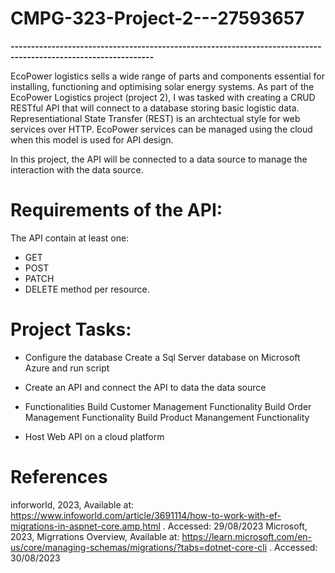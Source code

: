 # CMPG-323-Project-2---27593657

**---------------------------------------------------------------------------------------------------------------**

EcoPower logistics sells a wide range of parts and components essential for installing, functioning and optimising 
solar energy systems.
As part of the EcoPower Logistics project (project 2), I was tasked with creating a CRUD RESTful API that will 
connect to a database storing basic logistic data. Representiational State Transfer (REST) is an archtectual style 
for web services over HTTP. EcoPower services can be managed using the cloud when this model is used for API design.

In this project, the API will be connected to a data source to manage the interaction with the data source. 

# Requirements of the API:
The API contain at least one:
- GET
- POST
- PATCH
- DELETE
method per resource.

# Project Tasks:
- Configure the database
  Create a Sql Server database on Microsoft Azure and run script

- Create an API and connect the API to data the data source

- Functionalities
  Build Customer Management Functionality
  Build Order Management Functionality
  Build Product Manangement Functionality

- Host Web API on a cloud platform

# References

inforworld, 2023, Available at: https://www.infoworld.com/article/3691114/how-to-work-with-ef-migrations-in-aspnet-core.amp,html . Accessed: 29/08/2023
Microsoft, 2023, Migrrations Overview, Available at: https://learn.microsoft.com/en-us/core/managing-schemas/migrations/?tabs=dotnet-core-cli . Accessed: 30/08/2023
